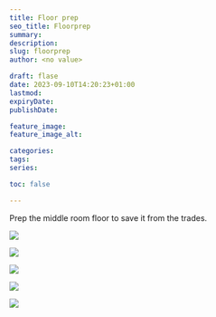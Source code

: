 ```yaml
---
title: Floor prep
seo_title: Floorprep
summary: 
description: 
slug: floorprep
author: <no value>

draft: flase
date: 2023-09-10T14:20:23+01:00
lastmod: 
expiryDate: 
publishDate: 

feature_image: 
feature_image_alt: 

categories:
tags:
series:

toc: false

---
```


Prep the middle room floor to save it from the trades.

![](/images/0291.jpeg)

![](/images/0292.jpeg)

![](/images/0293.jpeg)

![](/images/0294.jpeg)

![](/images/0295.jpeg)

